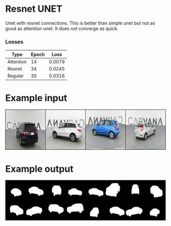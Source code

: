 # Resnet UNET

Unet with resnet connections. This is better than simple unet but not as good as attention unet. It does not converge as quick.

### Losses
| Type      | Epoch | Loss   |
|-----------|-------|--------|
| Attention | 14    | 0.0079 |
| Resnet    | 34    | 0.0245 |
| Regular   | 30    | 0.0316 |

# Example input

![1](./input_5.png)

# Example output

![1](./y_gen_10%20(2).png)